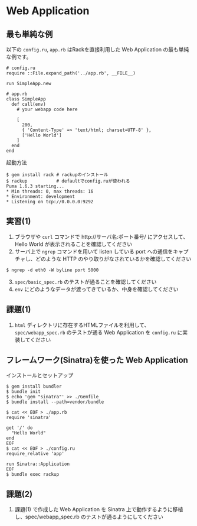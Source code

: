 Web Application
===============

最も単純な例
------------

以下の `config.ru`, `app.rb` はRackを直接利用した Web Application の最も単純な例です。

```
# config.ru
require ::File.expand_path('../app.rb', __FILE__)

run SimpleApp.new

# app.rb
class SimpleApp
  def call(env)
    # your webapp code here

    [
      200,
      { 'Content-Type' => 'text/html; charset=UTF-8' },
      ['Hello World']
    ]
  end
end

```

起動方法

```
$ gem install rack # rackupのインストール
$ rackup           # defaultでconfig.ruが使われる
Puma 1.6.3 starting...
* Min threads: 0, max threads: 16
* Environment: development
* Listening on tcp://0.0.0.0:9292
```

実習(1)
-------

1. ブラウザや `curl` コマンドで http://サーバ名:ポート番号/ にアクセスして、Hello World が表示されることを確認してください
2. サーバ上で `ngrep` コマンドを用いて listen している port への通信をキャプチャし、どのような HTTP のやり取りがなされているかを確認してください
```
$ ngrep -d eth0 -W byline port 5000
```
3. `spec/basic_spec.rb` のテストが通ることを確認してください
4. `env` にどのようなデータが渡ってきているか、中身を確認してください

課題(1)
-------

1. `html` ディレクトリに存在するHTMLファイルを利用して、`spec/webapp_spec.rb` のテストが通る Web Application を `config.ru` に実装してください


フレームワーク(Sinatra)を使った Web Application
------------

インストールとセットアップ

```
$ gem install bundler
$ bundle init
$ echo 'gem "sinatra"' >> ./Gemfile
$ bundle install --path=vendor/bundle

$ cat << EOF > ./app.rb
require 'sinatra'

get '/' do
  "Hello World"
end
EOF
$ cat << EOF > ./config.ru
require_relative 'app'

run Sinatra::Application
EOF
$ bundle exec rackup
```

課題(2)
-------

1. 課題(1) で作成した Web Application を Sinatra 上で動作するように移植し、spec/webapp_spec.rb のテストが通るようにしてください
